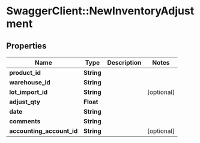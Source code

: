 # SwaggerClient::NewInventoryAdjustment

## Properties
Name | Type | Description | Notes
------------ | ------------- | ------------- | -------------
**product_id** | **String** |  | 
**warehouse_id** | **String** |  | 
**lot_import_id** | **String** |  | [optional] 
**adjust_qty** | **Float** |  | 
**date** | **String** |  | 
**comments** | **String** |  | 
**accounting_account_id** | **String** |  | [optional] 



